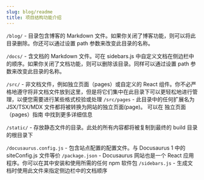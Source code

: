```yaml
---
slug: blog/readme
title: 项目结构功能介绍
---
```



`/blog/` - 目录包含博客的 Markdown 文件。如果你关闭了博客功能，则可以将此目录删除。你还可以通过设置 path 参数来改变此目录的名称。


`/docs/` - 含文档的 Markdown 文件。可在 sidebars.js 中自定义文档在侧边栏中的顺序。如果你关闭了文档功能，则可以删除该目录。同样可以通过设置 path 参数来改变此目录的名称。

`/src/` - 非文档文件，例如独立页面（pages）或自定义的 React 组件。你不必严格地遵守将非文档文件放到这里，但是将它们集中在此目录下可以更轻松地进行管理，以便您需要进行某些格式校验或处理
`/src/pages` - 此目录中的任何扩展名为 JSX/TSX/MDX 文件都将被转换为网站的独立页面(page)。 可以在 独立页面（pages）指南 中找到更多详细信息


`/static/` - 存放静态文件的目录。此处的所有内容都将被复制到最终的 build 目录的根目录下

`/docusaurus.config.js` - 包含站点配置的配置文件。与 Docusaurus 1 中的 siteConfig.js 文件等价
`/package.json` - Docusaurus 网站也是一个 React 应用程序。你可以在其中安装和使用所需的任何 npm 软件包
`/sidebars.js` - 生成文档时使用此文件来指定侧边栏中的文档顺序